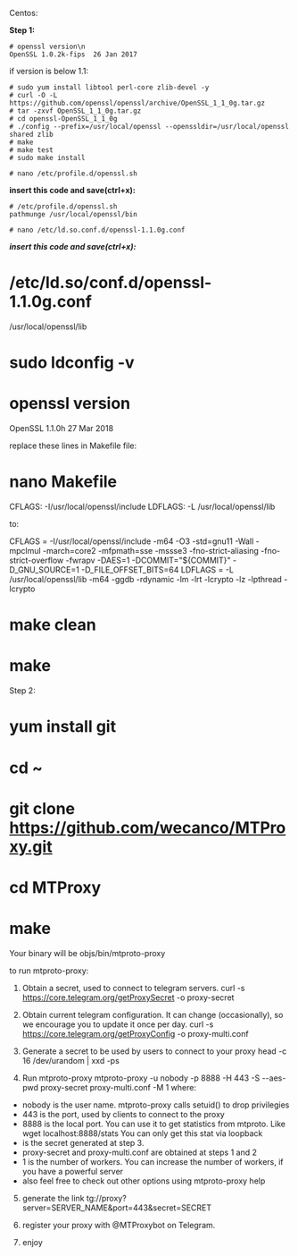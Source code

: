 Centos:

**Step 1:**
```
# openssl version\n
OpenSSL 1.0.2k-fips  26 Jan 2017
```

if version is below 1.1:
```
# sudo yum install libtool perl-core zlib-devel -y
# curl -O -L https://github.com/openssl/openssl/archive/OpenSSL_1_1_0g.tar.gz
# tar -zxvf OpenSSL_1_1_0g.tar.gz
# cd openssl-OpenSSL_1_1_0g
# ./config --prefix=/usr/local/openssl --openssldir=/usr/local/openssl shared zlib
# make
# make test
# sudo make install
```

```
# nano /etc/profile.d/openssl.sh
```
**insert this code and save(ctrl+x):**
```
# /etc/profile.d/openssl.sh
pathmunge /usr/local/openssl/bin
```

```
# nano /etc/ld.so.conf.d/openssl-1.1.0g.conf
```
***insert this code and save(ctrl+x):***
# /etc/ld.so/conf.d/openssl-1.1.0g.conf
/usr/local/openssl/lib

# sudo ldconfig -v
# openssl version
OpenSSL 1.1.0h  27 Mar 2018

replace these lines in Makefile file:
# nano Makefile

CFLAGS: -I/usr/local/openssl/include
LDFLAGS: -L /usr/local/openssl/lib

to:

CFLAGS = -I/usr/local/openssl/include -m64 -O3 -std=gnu11 -Wall -mpclmul -march=core2 -mfpmath=sse -mssse3 -fno-strict-aliasing -fno-strict-overflow -fwrapv -DAES=1 -DCOMMIT=\"${COMMIT}\" -D_GNU_SOURCE=1 -D_FILE_OFFSET_BITS=64
LDFLAGS = -L /usr/local/openssl/lib -m64 -ggdb -rdynamic -lm -lrt -lcrypto -lz -lpthread -lcrypto

# make clean
# make

Step 2:
# yum install git
# cd ~
# git clone https://github.com/wecanco/MTProxy.git
# cd MTProxy
# make

Your binary will be objs/bin/mtproto-proxy

to run mtproto-proxy:
1. Obtain a secret, used to connect to telegram servers. 
curl -s https://core.telegram.org/getProxySecret -o proxy-secret

2. Obtain current telegram configuration. It can change (occasionally), so we encourage you to update it once per day.
curl -s https://core.telegram.org/getProxyConfig -o proxy-multi.conf

3. Generate a secret to be used by users to connect to your proxy
head -c 16 /dev/urandom | xxd -ps

4. Run mtproto-proxy
mtproto-proxy -u nobody -p 8888 -H 443 -S <secret> --aes-pwd proxy-secret proxy-multi.conf -M 1
where:
- nobody is the user name. mtproto-proxy calls setuid() to drop privilegies
- 443 is the port, used by clients to connect to the proxy
- 8888 is the local port. You can use it to get statistics from mtproto. Like wget localhost:8888/stats
 You can only get this stat via loopback
- <secret> is the secret generated at step 3. 
- proxy-secret and proxy-multi.conf are obtained at steps 1 and 2
- 1 is the number of workers. You can increase the number of workers, if you have a powerful server
- also feel free to check out other options using mtproto-proxy help 


5. generate the  link tg://proxy?server=SERVER_NAME&port=443&secret=SECRET

6.  register your proxy with @MTProxybot on Telegram.

7. enjoy
